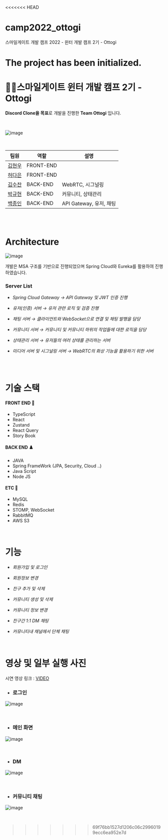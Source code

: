 <<<<<<< HEAD
# camp2022_ottogi
스마일게이트 개발 캠프 2022 - 윈터 개발 캠프 2기 - Ottogi

The project has been initialized.
=======
# 👩‍💻스마일게이트 윈터 개발 캠프 2기 - Ottogi

<b>Discord Clone을 목표</b>로 개발을 진행한 <b>Team Ottogi</b> 입니다.

<br>

![image](https://user-images.githubusercontent.com/75191916/221622160-dd51b988-17dc-4e1c-af34-ef86743be97f.png)

<br>

|팀원|역할|설명|
|------|---|---|
|[김현우](https://github.com/krokerdile)|FRONT-END||
|[허다은](https://github.com/nno3onn)|FRONT-END||
|[김수찬](https://github.com/Kimsc9976)|BACK-END|WebRTC, 시그널링|
|[박규현](https://github.com/freemoon99)|BACK-END|커뮤니티, 상태관리|
|[백종인](https://github.com/whipbaek)|BACK-END|API Gateway, 유저, 채팅|



<br><br>

# Architecture

![image](https://user-images.githubusercontent.com/75191916/221621967-5e8d7265-d89f-491a-be7f-512fb817cae0.png)

개발은 MSA 구조를 기반으로 진행되었으며 Spring Cloud와 Eureka를 활용하여 진행하였습니다.

### Server List
- <i>Spring Cloud Gateway → API Gateway 및 JWT 인증 진행</i>

- <i>유저(인증) 서버 → 유저 관련 로직 및 검증 진행</i>

- <i>채팅 서버 → 클라이언트와 WebSocket으로 연결 및 채팅 발행을 담당</i>

- <i>커뮤니티 서버 → 커뮤니티 및 커뮤니티 하위의 작업들에 대한 로직을 담당</i>

- <i>상태관리 서버 → 유저들의 여러 상태를 관리하는 서버</i>

- <i>미디어 서버 및 시그널링 서버 → WebRTC의 화상 기능을 활용하기 위한 서버</i>

<br><br>


# 기술 스택

#### FRONT END 🔮
- TypeScript 
- React
- Zustand
- React Query
- Story Book

#### BACK END ♟️
- JAVA
- Spring FrameWork (JPA, Security, Cloud ..)
- Java Script
- Node JS

#### ETC 💽
- MySQL
- Redis
- STOMP, WebSocket
- RabbitMQ
- AWS S3

<bR>

# 기능 

- <i>회원가입 및 로그인</i>

- <i>회원정보 변경</i>

- <i>친구 추가 및 삭제</i>

- <i>커뮤니티 생성 및 삭제</i>

- <i>커뮤니티 정보 변경</i>

- <i>친구간 1:1 DM 채팅</i>

- <i>커뮤니티내 채널에서 단체 채팅</i>

<br>


# 영상 및 일부 실행 사진

시연 영상 링크 : [VIDEO](https://github.com/sgdevcamp2022/ottogi/tree/main/video)


- ### 로그인

![image](https://user-images.githubusercontent.com/75191916/221626092-b9d73427-5cb7-4e8f-b359-2ccb5dbdb181.png)

<br>

- ### 메인 화면

![image](https://user-images.githubusercontent.com/75191916/221625710-3fdcb085-470d-427f-93bc-975d60765b4a.png)

<br>

- ### DM

![image](https://user-images.githubusercontent.com/75191916/221625844-0969666a-ca90-473a-84b9-82aa02cfd7c2.png)

<br>

- ### 커뮤니티 채팅

![image](https://user-images.githubusercontent.com/75191916/221625954-fd453218-aa1d-4e9e-93ba-3b42822ec65c.png)

<br>


>>>>>>> 69f76bb1527d1206c06c29960199ecc6ea952e7d

